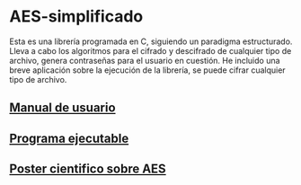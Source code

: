 # AES-simplificado
Esta es una librería programada en C, siguiendo un paradigma estructurado. Lleva a cabo los algoritmos para el cifrado y descifrado de cualquier tipo de archivo, genera contraseñas para el usuario en cuestión. He incluido una breve aplicación sobre la ejecución de la librería, se puede cifrar cualquier tipo de archivo.

## [Manual de usuario](https://github.com/h4yde/AES-simplificado/blob/master/ManualUsuarioW5.pdf)

## [Programa ejecutable](https://github.com/h4yde/AES-simplificado/blob/master/SecureDocuments.exe)

## [Poster cientifico sobre AES](https://github.com/h4yde/AES-simplificado/blob/master/Poster2.pdf)


